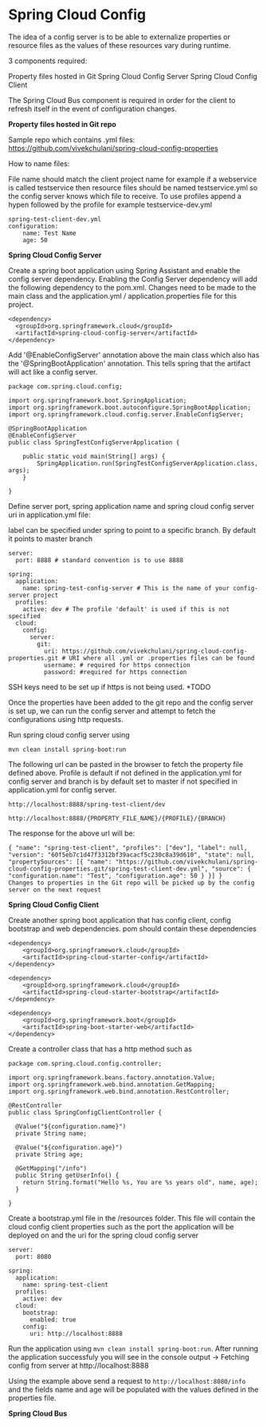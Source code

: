 # Spring Cloud Config

The idea of a config server is to be able to externalize properties or resource files as the values of these resources vary during runtime.

3 components required:

Property files hosted in Git
Spring Cloud Config Server
Spring Cloud Config Client

The Spring Cloud Bus component is required in order for the client to refresh itself in the event of configuration changes.

**Property files hosted in Git repo**

Sample repo which contains .yml files: https://github.com/vivekchulani/spring-cloud-config-properties

How to name files:

File name should match the client project name for example if a webservice is called testservice then resource files should be named testservice.yml so the config server knows which file to receive.
To use profiles append a hypen followed by the profile for example testservice-dev.yml
```
spring-test-client-dev.yml
configuration:
    name: Test Name
    age: 50
```


**Spring Cloud Config Server**

Create a spring boot application using Spring Assistant and enable the config server dependency. Enabling the Config Server dependency will add the following dependency to the pom.xml. Changes need to be made to the main class and the application.yml / application.properties file for this project.

```
<dependency>
  <groupId>org.springframework.cloud</groupId>
  <artifactId>spring-cloud-config-server</artifactId>
</dependency>
```

Add '@EnableConfigServer' annotation above the main class which also has the '@SpringBootApplication' annotation. This tells spring that the artifact will act like a config server.
```
package com.spring.cloud.config;
 
import org.springframework.boot.SpringApplication;
import org.springframework.boot.autoconfigure.SpringBootApplication;
import org.springframework.cloud.config.server.EnableConfigServer;
 
@SpringBootApplication
@EnableConfigServer
public class SpringTestConfigServerApplication {
 
    public static void main(String[] args) {
        SpringApplication.run(SpringTestConfigServerApplication.class, args);
    }  
 
}
```

Define server port, spring application name and spring cloud config server uri in application.yml file:

label can be specified under spring to point to a specific branch. By default it points to master branch
```
server:
  port: 8888 # standard convention is to use 8888
 
spring:
  application:
    name: spring-test-config-server # This is the name of your config-server project
  profiles:
    active: dev # The profile 'default' is used if this is not specified
  cloud:
    config:
      server:
        git:
          uri: https://github.com/vivekchulani/spring-cloud-config-properties.git # URI where all .yml or .properties files can be found
          username: # required for https connection
          password: #required for https connection
```
SSH keys need to be set up if https is not being used. *TODO

Once the properties have been added to the git repo and the config server is set up, we can run the config server and attempt to fetch the configurations using http requests.

Run spring cloud config server using 

`mvn clean install spring-boot:run`


The following url can be pasted in the browser to fetch the property file defined above. Profile is default if not defined in the application.yml for config server and branch is by default set to master if not specified in application.yml for config server.
```
http://localhost:8888/spring-test-client/dev
 
http://localhost:8888/{PROPERTY_FILE_NAME}/{PROFILE}/{BRANCH}
```

The response for the above url will be:
```
{ "name": "spring-test-client", "profiles": ["dev"], "label": null, "version": "60f5eb7c1d47f3312bf39acacf5c230c8a39d610", "state": null, "propertySources": [{ "name": "https://github.com/vivekchulani/spring-cloud-config-properties.git/spring-test-client-dev.yml", "source": { "configuration.name": "Test", "configuration.age": 50 } }] }
Changes to properties in the Git repo will be picked up by the config server on the next request
```


**Spring Cloud Config Client**

Create another spring boot application that has config client, config bootstrap and web dependencies. pom should contain these dependencies
```
<dependency>
    <groupId>org.springframework.cloud</groupId>
    <artifactId>spring-cloud-starter-config</artifactId>
</dependency>
 
<dependency>
    <groupId>org.springframework.cloud</groupId>
    <artifactId>spring-cloud-starter-bootstrap</artifactId>
</dependency>
 
<dependency>
    <groupId>org.springframework.boot</groupId>
    <artifactId>spring-boot-starter-web</artifactId>
</dependency>
```

Create a controller class that has a http method such as
```
package com.spring.cloud.config.controller;
 
import org.springframework.beans.factory.annotation.Value;
import org.springframework.web.bind.annotation.GetMapping;
import org.springframework.web.bind.annotation.RestController;
 
@RestController
public class SpringConfigClientController {
 
  @Value("${configuration.name}")
  private String name;
 
  @Value("${configuration.age}")
  private String age;
 
  @GetMapping("/info")
  public String getUserInfo() {
    return String.format("Hello %s, You are %s years old", name, age);
  }
 
}
```

Create a bootstrap.yml file in the /resources folder. This file will contain the cloud config client properties such as the port the application will be deployed on and the uri for the spring cloud config server
```
server:
  port: 8080
 
spring:
  application:
    name: spring-test-client
  profiles:
    active: dev
  cloud:
    bootstrap:
      enabled: true
    config:
      uri: http://localhost:8888
```

Run the application using `mvn clean install spring-boot:run`. After running the application successfuly you will see in the console output → Fetching config from server at http://localhost:8888

Using the example above send a request to `http://localhost:8080/info` and the fields name and age will be populated with the values defined in the properties file.



**Spring Cloud Bus**
